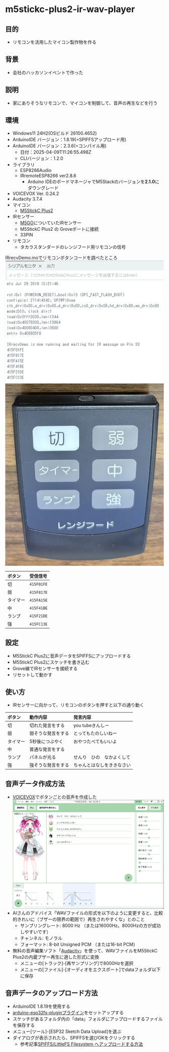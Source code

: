 # m5stickc-plus2-ir-wav-player

## 目的
- リモコンを活用したマイコン製作物を作る

## 背景
- 会社のハッカソンイベントで作った

## 説明
- 家にありそうなリモコンで、マイコンを制御して、音声の再生などを行う

## 環境
- Windows11 24H2(OSビルド 26100.4652)
- ArduinoIDE バージョン：1.8.19(=SPIFFSアップロード用)
- ArduinoIDE バージョン：2.3.6(=コンパイル用)
  - 日付：2025-04-09T11:26:55.498Z
  - CLIバージョン：1.2.0
- ライブラリ
  - ESP8266Audio
  - IRremoteESP8266 ver2.8.6
    - Arduino IDEのボードマネージャでM5Stackのバージョンを**2.1.0**にダウングレード
- VOICEVOX Ver. 0.24.2
- Audacity 3.7.4
- マイコン
  - [M5StickC Plus2](https://docs.m5stack.com/ja/core/M5StickC%20PLUS2)
- IRセンサー
  - [M5GO](https://docs.m5stack.com/ja/core/m5go)についていたIRセンサー
  - M5StickC Plus2 の Groveポートに接続
  - 33PIN
- リモコン
  - タカラスタンダードのレンジフード用リモコンの信号

IRrecvDemo.inoでリモコンボタンコードを調べたところ
![リモコンボタンコード](./image/リモコンボタンコード.png)
![リモコン](./image/リモコン.JPG)

| ボタン | 受信信号 |
| :--- | :--- |
| 切 | `415F01FE` |
| 弱 | `415F817E` |
| タイマー | `415FA15E` |
| 中 | `415F41BE` |
| ランプ | `415F21DE` |
| 強 | `415FC13E` |

## 設定
- M5StickC Plus2に音声データをSPIFFSにアップロードする
- M5StickC Plus2にスケッチを書き込む
- Grove線でIRセンサーを接続する
- リセットして動かす

## 使い方
- IRセンサーに向かって、リモコンのボタンを押すと以下の通り動く

| ボタン | 動作内容      | 発言内容          |
| :--- |:----------|:--------------|
| 切 | 切れた発言をする  | you tubeきんしー  |
| 弱 | 弱そうな発言をする | とってもたのしいねー    |
| タイマー | 5秒後につぶやく  | おやつたべてもいいよ    |
| 中 | 普通な発言をする  |               |
| ランプ | パネルが光る    | せんり　ひの　なかよくして |
| 強 | 強そうな発言をする | ちゃんとはなしをききなさい |

## 音声データ作成方法
- [VOICEVOX](https://voicevox.hiroshiba.jp/)でボタンごとの音声を作成した
![音声作成](./image/音声作成.png)
- AIさんのアドバイス「WAVファイルの形式を以下のように変更すると、比較的きれいに（ブザーの限界の範囲で）再生されやすくな」とのこと
  - サンプリングレート: 8000 Hz （または16000Hz。8000Hzの方が成功しやすいです）
  - チャンネル: モノラル
  - フォーマット: 8-bit Unsigned PCM （または16-bit PCM）
- 無料の音声編集ソフト「[Audacity](https://forest.watch.impress.co.jp/library/software/audacity/)」を使って、WAVファイルをM5StickC Plus2の内蔵ブザー再生に適した形式に変換
  - メニューの[トラック]-[再サンプリング]で8000Hzを選択
  - メニューの[ファイル]-[オーディオをエクスポート]でdataフォルダ以下に保存

## 音声データのアップロード方法
- ArduinoIDE 1.8.19を使用する
- [arduino-esp32fs-pluginプラグイン](https://github.com/me-no-dev/arduino-esp32fs-plugin)をセットアップする
- スケッチがあるフォルダ内の「data」フォルダにアップロードするファイルを保存する
- メニュー[ツール]-[ESP32 Sketch Data Upload]を選ぶ
- ダイアログが表示されたら、SPIFFSを選びOKをクリックする
  - 参考記事[SPIFFS/LittleFS Filesystem へアップロードする方法](https://www.farmsoft.jp/2065/)
